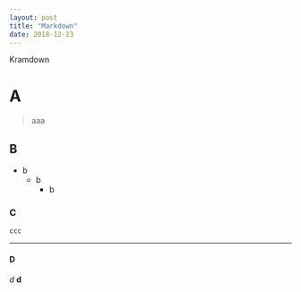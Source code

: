 ```yaml
---
layout: post
title: "Markdown"
date: 2018-12-23
---
```


Kramdown

# A
> aaa

## B
- b
    - b
        - b

### C

```
ccc
```

---

#### D
*d*
**d**